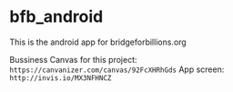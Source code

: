# bfb_android
This is the android app for bridgeforbillions.org

Bussiness Canvas for this project: 
  `https://canvanizer.com/canvas/92FcXHRhGds`
App screen:
  `http://invis.io/MX3NFHNCZ`
